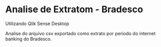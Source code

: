 # Analise de Extratom - Bradesco
Utilizando Qlik Sense Desktop

Analise do arquivo csv exportado como extrato por periodo do internet banking do Bradesco.
